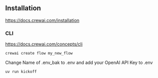 ## Installation

https://docs.crewai.com/installation

### CLI

https://docs.crewai.com/concepts/cli

    crewai create flow my_new_flow

Change Name of .env_bak to .env and add your OpenAI API Key to .env 

    uv run kickoff


